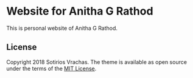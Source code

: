 # Website for Anitha G Rathod

This is personal website of Anitha G Rathod.




## License

Copyright 2018 Sotirios Vrachas. The theme is available as open source under the terms of the [MIT License](https://opensource.org/licenses/MIT).

